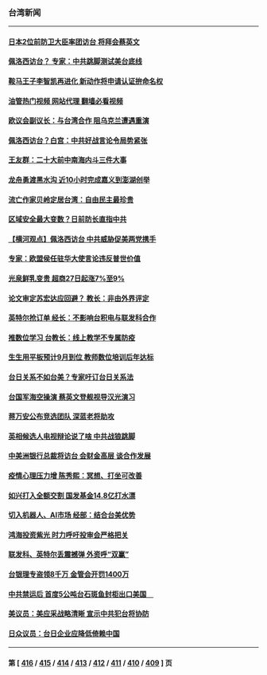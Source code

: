 ### 台湾新闻
---
#### [日本2位前防卫大臣率团访台 将拜会蔡英文](../../pages/ncid1349361/n13789838.md?07271645) 
#### [佩洛西访台？ 专家：中共跳脚测试美台底线](../../pages/ncid1349361/n13789793.md?07271645) 
#### [鞍马王子李智凯再进化 新动作将申请认证拚命名权](../../pages/ncid1349361/n13789708.md?07271645) 
#### [油管热门视频 网站代理 翻墙必看视频](http://209.222.30.114:81/youtube.html?07271645)
#### [欧议会副议长：与台湾合作 阻乌克兰遭遇重演](../../pages/ncid1349361/n13789753.md?07271645) 
#### [佩洛西访台？白宫：中共好战言论令局势紧张](../../pages/ncid1349361/n13789687.md?07271645) 
#### [王友群：二十大前中南海内斗三件大事](../../pages/ncid1349361/n13789729.md?07271645) 
#### [龙舟勇渡黑水沟 近10小时完成嘉义到澎湖创举](../../pages/ncid1349361/n13789725.md?07271645) 
#### [流亡作家贝岭定居台湾：自由民主最珍贵](../../pages/ncid1349361/n13788648.md?07271645) 
#### [区域安全最大变数？日前防长直指中共](../../pages/ncid1349361/n13789183.md?07271645) 
#### [【横河观点】佩洛西访台 中共威胁促美两党携手](../../pages/ncid1349361/n13789610.md?07271645) 
#### [专家：欧盟侯任驻华大使言论违反普世价值](../../pages/ncid1349361/n13789381.md?07271645) 
#### [光泉鲜乳变贵 超商27日起涨7%至9%](../../pages/ncid1349361/n13789488.md?07271645) 
#### [论文审定苏宏达应回避？ 教长：非由外界评定](../../pages/ncid1349361/n13789456.md?07271645) 
#### [英特尔抢订单 经长：不影响台积电与联发科合作](../../pages/ncid1349361/n13789453.md?07271645) 
#### [推数位学习 台教长：线上教学不专属防疫](../../pages/ncid1349361/n13789491.md?07271645) 
#### [生生用平板预计9月到位 教师数位培训后年达标](../../pages/ncid1349361/n13789466.md?07271645) 
#### [台日关系不如台美？专家吁订台日关系法](../../pages/ncid1349361/n13789465.md?07271645) 
#### [台国军海空操演 蔡英文登舰视导汉光演习](../../pages/ncid1349361/n13789460.md?07271645) 
#### [蒋万安公布竞选团队 深蓝老将助攻](../../pages/ncid1349361/n13789458.md?07271645) 
#### [英相候选人电视辩论说了啥 中共战狼跳脚](../../pages/ncid1349361/n13789383.md?07271645) 
#### [中美洲银行总裁将访台 会财金高层 谈合作发展](../../pages/ncid1349361/n13789402.md?07271645) 
#### [疫情心理压力增 陈秀熙：冥想、打坐可改善](../../pages/ncid1349361/n13789440.md?07271645) 
#### [如兴打入全额交割 国发基金14.8亿打水漂](../../pages/ncid1349361/n13789437.md?07271645) 
#### [切入机器人、AI市场 经部：结合台美优势](../../pages/ncid1349361/n13789394.md?07271645) 
#### [鸿海投资紫光 时力呼吁投审会严格把关](../../pages/ncid1349361/n13789397.md?07271645) 
#### [联发科、英特尔丢震撼弹 外资呼“双赢”](../../pages/ncid1349361/n13789395.md?07271645) 
#### [台银理专盗领8千万 金管会开罚1400万](../../pages/ncid1349361/n13789360.md?07271645) 
#### [中共禁运后 首度5公吨台石斑鱼封柜出口美国　](../../pages/ncid1349361/n13789367.md?07271645) 
#### [美议员：美应采战略清晰 宣示中共犯台将协防](../../pages/ncid1349361/n13789322.md?07271645) 
#### [日众议员：台日企业应降低倚赖中国](../../pages/ncid1349361/n13789317.md?07271645) 

---
#### 第 [ [416](./416.md?07271645) / [415](./415.md?07271645) / [414](./414.md?07271645) / [413](./413.md?07271645) / [412](./412.md?07271645) / [411](./411.md?07271645) / [410](./410.md?07271645) / [409](./409.md?07271645) ] 页
